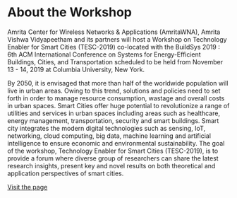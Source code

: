 # About the Workshop
Amrita Center for Wireless Networks & Applications (AmritaWNA), Amrita Vishwa Vidyapeetham and its partners will host a Workshop on Technology Enabler for Smart Cities (TESC-2019) co-located with the BuildSys 2019 : 6th ACM International Conference on Systems for Energy-Efficient Buildings, Cities, and Transportation scheduled to be held from November 13 - 14, 2019 at Columbia University, New York.

By 2050, it is envisaged that more than half of the worldwide population will live in urban areas. Owing to this trend, solutions and policies need to set forth in order to manage resource consumption, wastage and overall costs in urban spaces. Smart Cities offer huge potential to revolutionize a range of utilities and services in urban spaces including areas such as healthcare, energy management, transportation, security and smart buildings. Smart city integrates the modern digital technologies such as sensing, IoT, networking, cloud computing, big data, machine learning and artificial intelligence to ensure economic and environmental sustainability. The goal of the workshop, Technology Enabler for Smart Cities (TESC-2019), is to provide a forum where diverse group of researchers can share the latest research insights, present key and novel results on both theoretical and application perspectives of smart cities.



[Visit the page](https://acm-tesc.github.io/)
